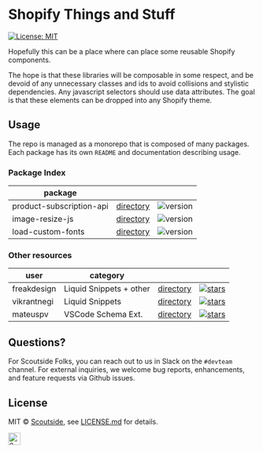 # Shopify Things and Stuff

[![License: MIT](https://img.shields.io/badge/License-MIT-green.svg)](LICENSE.md)

Hopefully this can be a place where can place some reusable Shopify components.

The hope is that these libraries will be composable in some respect, and be devoid of any unnecessary classes and ids to avoid collisions and stylistic dependencies. Any javascript selectors should use data attributes. The goal is that these elements can be dropped into any Shopify theme.

## Usage

The repo is managed as a monorepo that is composed of many packages. 
Each package has its own `README` and documentation describing usage.

### Package Index

| package |     |     |
| ------- | --- | --- |
| product-subscription-api | [directory](packages/product-subscription-api) | ![version](https://img.shields.io/badge/version-1.0.0-blue.svg?cacheSeconds=2592000) | 
| image-resize-js | [directory](packages/image-resize-js) | ![version](https://img.shields.io/badge/version-1.0.0-blue.svg?cacheSeconds=2592000) |
| load-custom-fonts | [directory](packages/load-custom-fonts) | ![version](https://img.shields.io/badge/version-1.0.0-blue.svg?cacheSeconds=2592000) |

### Other resources

| user | category |     |     |
| ---- | -------- | --- | --- |
| freakdesign | Liquid Snippets + other | [directory](https://github.com/freakdesign/Shopify-code-snippets) | [![stars](http://githubbadges.com/star.svg?user=freakdesign&repo=Shopify-code-snippets)](https://github.com/freakdesign/Shopify-code-snippets/github) |
| vikrantnegi | Liquid Snippets | [directory](https://github.com/vikrantnegi/shopify-code-snippets) | [![stars](http://githubbadges.com/star.svg?user=vikrantnegi&repo=shopify-code-snippets)](https://github.com/vikrantnegi/shopify-code-snippets/github) |
| mateuspv | VSCode Schema Ext. | [directory](https://github.com/mateuspv/shopify-schema-settings-snippets) | [![stars](http://githubbadges.com/star.svg?user=mateuspv&repo=shopify-schema-settings-snippets)](https://github.com/mateuspv/shopify-schema-settings-snippets/github) |

## Questions?

For Scoutside Folks, you can reach out to us in Slack on the `#devteam` channel. For external inquiries, we welcome bug reports, enhancements, and feature requests via Github issues.

## License

MIT &copy; [Scoutside](https://scoutside.com/), see [LICENSE.md](LICENSE.md) for details.

<a href="http://www.scoutside.com/"><img src="https://cdn.shopify.com/s/files/1/1641/7521/files/Light_Blue_pico.png?v=1539108791" alt="Scoutside" width="25" /></a>